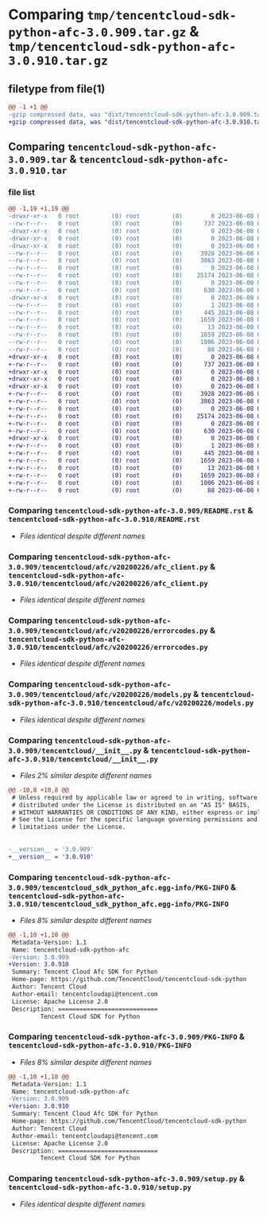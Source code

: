 # Comparing `tmp/tencentcloud-sdk-python-afc-3.0.909.tar.gz` & `tmp/tencentcloud-sdk-python-afc-3.0.910.tar.gz`

## filetype from file(1)

```diff
@@ -1 +1 @@
-gzip compressed data, was "dist/tencentcloud-sdk-python-afc-3.0.909.tar", last modified: Thu Jun  8 00:15:01 2023, max compression
+gzip compressed data, was "dist/tencentcloud-sdk-python-afc-3.0.910.tar", last modified: Thu Jun  8 09:01:16 2023, max compression
```

## Comparing `tencentcloud-sdk-python-afc-3.0.909.tar` & `tencentcloud-sdk-python-afc-3.0.910.tar`

### file list

```diff
@@ -1,19 +1,19 @@
-drwxr-xr-x   0 root         (0) root         (0)        0 2023-06-08 00:15:01.000000 tencentcloud-sdk-python-afc-3.0.909/
--rw-r--r--   0 root         (0) root         (0)      737 2023-06-08 00:14:59.000000 tencentcloud-sdk-python-afc-3.0.909/README.rst
-drwxr-xr-x   0 root         (0) root         (0)        0 2023-06-08 00:15:01.000000 tencentcloud-sdk-python-afc-3.0.909/tencentcloud/
-drwxr-xr-x   0 root         (0) root         (0)        0 2023-06-08 00:15:01.000000 tencentcloud-sdk-python-afc-3.0.909/tencentcloud/afc/
-drwxr-xr-x   0 root         (0) root         (0)        0 2023-06-08 00:15:01.000000 tencentcloud-sdk-python-afc-3.0.909/tencentcloud/afc/v20200226/
--rw-r--r--   0 root         (0) root         (0)     3928 2023-06-08 00:14:59.000000 tencentcloud-sdk-python-afc-3.0.909/tencentcloud/afc/v20200226/afc_client.py
--rw-r--r--   0 root         (0) root         (0)     3863 2023-06-08 00:14:59.000000 tencentcloud-sdk-python-afc-3.0.909/tencentcloud/afc/v20200226/errorcodes.py
--rw-r--r--   0 root         (0) root         (0)        0 2023-06-08 00:14:59.000000 tencentcloud-sdk-python-afc-3.0.909/tencentcloud/afc/v20200226/__init__.py
--rw-r--r--   0 root         (0) root         (0)    25174 2023-06-08 00:14:59.000000 tencentcloud-sdk-python-afc-3.0.909/tencentcloud/afc/v20200226/models.py
--rw-r--r--   0 root         (0) root         (0)        0 2023-06-08 00:14:59.000000 tencentcloud-sdk-python-afc-3.0.909/tencentcloud/afc/__init__.py
--rw-r--r--   0 root         (0) root         (0)      630 2023-06-08 00:14:59.000000 tencentcloud-sdk-python-afc-3.0.909/tencentcloud/__init__.py
-drwxr-xr-x   0 root         (0) root         (0)        0 2023-06-08 00:15:01.000000 tencentcloud-sdk-python-afc-3.0.909/tencentcloud_sdk_python_afc.egg-info/
--rw-r--r--   0 root         (0) root         (0)        1 2023-06-08 00:15:01.000000 tencentcloud-sdk-python-afc-3.0.909/tencentcloud_sdk_python_afc.egg-info/dependency_links.txt
--rw-r--r--   0 root         (0) root         (0)      445 2023-06-08 00:15:01.000000 tencentcloud-sdk-python-afc-3.0.909/tencentcloud_sdk_python_afc.egg-info/SOURCES.txt
--rw-r--r--   0 root         (0) root         (0)     1659 2023-06-08 00:15:01.000000 tencentcloud-sdk-python-afc-3.0.909/tencentcloud_sdk_python_afc.egg-info/PKG-INFO
--rw-r--r--   0 root         (0) root         (0)       13 2023-06-08 00:15:01.000000 tencentcloud-sdk-python-afc-3.0.909/tencentcloud_sdk_python_afc.egg-info/top_level.txt
--rw-r--r--   0 root         (0) root         (0)     1659 2023-06-08 00:15:01.000000 tencentcloud-sdk-python-afc-3.0.909/PKG-INFO
--rw-r--r--   0 root         (0) root         (0)     1006 2023-06-08 00:14:59.000000 tencentcloud-sdk-python-afc-3.0.909/setup.py
--rw-r--r--   0 root         (0) root         (0)       88 2023-06-08 00:15:01.000000 tencentcloud-sdk-python-afc-3.0.909/setup.cfg
+drwxr-xr-x   0 root         (0) root         (0)        0 2023-06-08 09:01:16.000000 tencentcloud-sdk-python-afc-3.0.910/
+-rw-r--r--   0 root         (0) root         (0)      737 2023-06-08 09:01:16.000000 tencentcloud-sdk-python-afc-3.0.910/README.rst
+drwxr-xr-x   0 root         (0) root         (0)        0 2023-06-08 09:01:16.000000 tencentcloud-sdk-python-afc-3.0.910/tencentcloud/
+drwxr-xr-x   0 root         (0) root         (0)        0 2023-06-08 09:01:16.000000 tencentcloud-sdk-python-afc-3.0.910/tencentcloud/afc/
+drwxr-xr-x   0 root         (0) root         (0)        0 2023-06-08 09:01:16.000000 tencentcloud-sdk-python-afc-3.0.910/tencentcloud/afc/v20200226/
+-rw-r--r--   0 root         (0) root         (0)     3928 2023-06-08 09:01:16.000000 tencentcloud-sdk-python-afc-3.0.910/tencentcloud/afc/v20200226/afc_client.py
+-rw-r--r--   0 root         (0) root         (0)     3863 2023-06-08 09:01:16.000000 tencentcloud-sdk-python-afc-3.0.910/tencentcloud/afc/v20200226/errorcodes.py
+-rw-r--r--   0 root         (0) root         (0)        0 2023-06-08 09:01:16.000000 tencentcloud-sdk-python-afc-3.0.910/tencentcloud/afc/v20200226/__init__.py
+-rw-r--r--   0 root         (0) root         (0)    25174 2023-06-08 09:01:16.000000 tencentcloud-sdk-python-afc-3.0.910/tencentcloud/afc/v20200226/models.py
+-rw-r--r--   0 root         (0) root         (0)        0 2023-06-08 09:01:16.000000 tencentcloud-sdk-python-afc-3.0.910/tencentcloud/afc/__init__.py
+-rw-r--r--   0 root         (0) root         (0)      630 2023-06-08 09:01:16.000000 tencentcloud-sdk-python-afc-3.0.910/tencentcloud/__init__.py
+drwxr-xr-x   0 root         (0) root         (0)        0 2023-06-08 09:01:16.000000 tencentcloud-sdk-python-afc-3.0.910/tencentcloud_sdk_python_afc.egg-info/
+-rw-r--r--   0 root         (0) root         (0)        1 2023-06-08 09:01:16.000000 tencentcloud-sdk-python-afc-3.0.910/tencentcloud_sdk_python_afc.egg-info/dependency_links.txt
+-rw-r--r--   0 root         (0) root         (0)      445 2023-06-08 09:01:16.000000 tencentcloud-sdk-python-afc-3.0.910/tencentcloud_sdk_python_afc.egg-info/SOURCES.txt
+-rw-r--r--   0 root         (0) root         (0)     1659 2023-06-08 09:01:16.000000 tencentcloud-sdk-python-afc-3.0.910/tencentcloud_sdk_python_afc.egg-info/PKG-INFO
+-rw-r--r--   0 root         (0) root         (0)       13 2023-06-08 09:01:16.000000 tencentcloud-sdk-python-afc-3.0.910/tencentcloud_sdk_python_afc.egg-info/top_level.txt
+-rw-r--r--   0 root         (0) root         (0)     1659 2023-06-08 09:01:16.000000 tencentcloud-sdk-python-afc-3.0.910/PKG-INFO
+-rw-r--r--   0 root         (0) root         (0)     1006 2023-06-08 09:01:16.000000 tencentcloud-sdk-python-afc-3.0.910/setup.py
+-rw-r--r--   0 root         (0) root         (0)       88 2023-06-08 09:01:16.000000 tencentcloud-sdk-python-afc-3.0.910/setup.cfg
```

### Comparing `tencentcloud-sdk-python-afc-3.0.909/README.rst` & `tencentcloud-sdk-python-afc-3.0.910/README.rst`

 * *Files identical despite different names*

### Comparing `tencentcloud-sdk-python-afc-3.0.909/tencentcloud/afc/v20200226/afc_client.py` & `tencentcloud-sdk-python-afc-3.0.910/tencentcloud/afc/v20200226/afc_client.py`

 * *Files identical despite different names*

### Comparing `tencentcloud-sdk-python-afc-3.0.909/tencentcloud/afc/v20200226/errorcodes.py` & `tencentcloud-sdk-python-afc-3.0.910/tencentcloud/afc/v20200226/errorcodes.py`

 * *Files identical despite different names*

### Comparing `tencentcloud-sdk-python-afc-3.0.909/tencentcloud/afc/v20200226/models.py` & `tencentcloud-sdk-python-afc-3.0.910/tencentcloud/afc/v20200226/models.py`

 * *Files identical despite different names*

### Comparing `tencentcloud-sdk-python-afc-3.0.909/tencentcloud/__init__.py` & `tencentcloud-sdk-python-afc-3.0.910/tencentcloud/__init__.py`

 * *Files 2% similar despite different names*

```diff
@@ -10,8 +10,8 @@
 # Unless required by applicable law or agreed to in writing, software
 # distributed under the License is distributed on an "AS IS" BASIS,
 # WITHOUT WARRANTIES OR CONDITIONS OF ANY KIND, either express or implied.
 # See the License for the specific language governing permissions and
 # limitations under the License.
 
 
-__version__ = '3.0.909'
+__version__ = '3.0.910'
```

### Comparing `tencentcloud-sdk-python-afc-3.0.909/tencentcloud_sdk_python_afc.egg-info/PKG-INFO` & `tencentcloud-sdk-python-afc-3.0.910/tencentcloud_sdk_python_afc.egg-info/PKG-INFO`

 * *Files 8% similar despite different names*

```diff
@@ -1,10 +1,10 @@
 Metadata-Version: 1.1
 Name: tencentcloud-sdk-python-afc
-Version: 3.0.909
+Version: 3.0.910
 Summary: Tencent Cloud Afc SDK for Python
 Home-page: https://github.com/TencentCloud/tencentcloud-sdk-python
 Author: Tencent Cloud
 Author-email: tencentcloudapi@tencent.com
 License: Apache License 2.0
 Description: ============================
         Tencent Cloud SDK for Python
```

### Comparing `tencentcloud-sdk-python-afc-3.0.909/PKG-INFO` & `tencentcloud-sdk-python-afc-3.0.910/PKG-INFO`

 * *Files 8% similar despite different names*

```diff
@@ -1,10 +1,10 @@
 Metadata-Version: 1.1
 Name: tencentcloud-sdk-python-afc
-Version: 3.0.909
+Version: 3.0.910
 Summary: Tencent Cloud Afc SDK for Python
 Home-page: https://github.com/TencentCloud/tencentcloud-sdk-python
 Author: Tencent Cloud
 Author-email: tencentcloudapi@tencent.com
 License: Apache License 2.0
 Description: ============================
         Tencent Cloud SDK for Python
```

### Comparing `tencentcloud-sdk-python-afc-3.0.909/setup.py` & `tencentcloud-sdk-python-afc-3.0.910/setup.py`

 * *Files identical despite different names*

